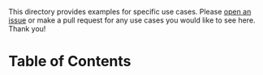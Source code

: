 This directory provides examples for specific use cases. Please [open an issue](https://github.com/sendgrid/smtpapi-php/issues) or make a pull request for any use cases you would like to see here. Thank you!

# Table of Contents
